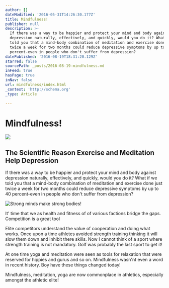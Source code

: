 ```yaml
---
author: []
dateModified: '2016-05-31T14:26:30.177Z'
title: Mindfulness!
publisher: null
description: >-
  If there was a way to be happier and protect your mind and body against
  depression naturally, effectively, and quickly, would you do it? What if we
  told you that a mind-body combination of meditation and exercise done just
  twice a week for two months could reduce depressive symptoms by up to 40
  percent-even in people who don't suffer from depression?
datePublished: '2016-08-19T18:31:20.129Z'
starred: false
sourcePath: _posts/2016-08-19-mindfulness.md
inFeed: true
hasPage: true
inNav: false
url: mindfulness/index.html
_context: 'http://schema.org'
_type: Article

---
```

# Mindfulness!

<article style=""><img src="https://s3-us-west-2.amazonaws.com/the-grid-img/p/a617a19aec686ec425d8d2f00bc629d8d7f55d2c.jpg" /><h1>The Scientific Reason Exercise and Meditation Help Depression</h1><p>If there was a way to be happier and protect your mind and body against depression naturally, effectively, and quickly, would you do it? What if we told you that a mind-body combination of meditation and exercise done just twice a week for two months could reduce depressive symptoms by up to 40 percent-even in people who don't suffer from depression?</p></article>

![Strong minds make strong bodies!](https://the-grid-user-content.s3-us-west-2.amazonaws.com/fb399bbc-d5fb-483c-9209-244816c80a38.jpg)

It' time that we as health and fitness of of various factions bridge the gaps. Competition is a great tool

Elite competitors understand the value of cooperation and doing what works. Once upon a time athletes avoided strength training thinking it will slow them down and inhibit there skills. Now I cannot think of a sport where strength training is not mandatory. Golf was probably the last sport to get it!

At one time yoga and meditation were seen as tools for relaxation that were reserved for hippies and gurus and so on. Mindfulness wasn'nt even a word in recent history. Boy have these things changed today!

Mindfulness, meditation, yoga are now commonplace in athletics, especially amongst the athletic elite!